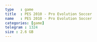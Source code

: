 ```yaml
---
type   : game
title  : PES 2010 - Pro Evolution Soccer
name   : PES 2010 - Pro Evolution Soccer
categories: [game]
telegram : 1324
size : 2.6 GB
---
```



